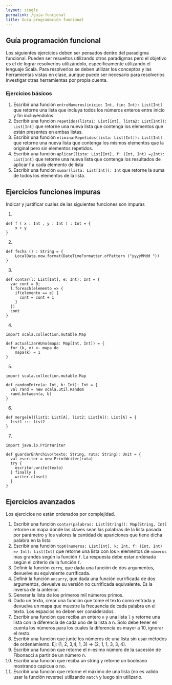 ```yaml
---
layout: single
permalink: /guia-funcional
title: Guía programación funcional
---
```


## Guía programación funcional

Los siguientes ejercicios deben ser pensados dentro del paradigma funcional. Pueden ser resueltos utilizando otros paradigmas pero el objetivo es el
de lograr resolverlos utilizándolo, específicamente utilizando el lenguaje Scala.
Para resolverlos se deben utilizar los conceptos y las herramientas vistas en clase, aunque puede ser necesario para resolverlos investigar otras herramientas por propia cuenta.

### Ejercicios básicos
1. Escribir una función `entreNumeros(inicio: Int, fin: Int): List[Int]` que
retorne una lista que incluya todos los números enteros entre inicio y
fin incluyéndolos.
2. Escribir una función `repetidos(lista1: List[Int], lista2: List[Int]): List[Int]`
que retorne una nueva lista que contenga los elementos que están presentes en ambas listas.
3. Escribir una función `eliminarRepetidos(lista: List[Int]): List[Int]` que
retorne una nueva lista que contenga los mismos elementos que la original pero sin elementos repetidos.
4. Escribir una función `aplicar(lista: List[Int], f: (Int, Int) =¿Int): List[Int]`
que retorne una nueva lista que contenga los resultados de aplicar f a
cada elemento de lista
5. Escribir una función `sumar(lista: List[Int]): Int` que retorne la suma de
todos los elementos de la lista.

## Ejercicios funciones impuras

Indicar y justificar cuales de las siguientes funciones son impuras

1.
  ```
  def f ( x : Int , y : Int ) : Int = {
      x + y
  }
  ```

2.
  ```
  def fecha () : String = {
      LocalDate.now.format(DateTimeFormatter.ofPattern ("yyyyMMdd "))
  }
  ```

3.
  ```
  def contar(l: List[Int], e: Int): Int = {
    var cont = 0;
    l.foreach(elemento => {
      if(elemento == e) {
        cont = cont + 1
      }
    })
    cont
  }
  ```

4.
  ```
  import scala.collection.mutable.Map

  def actualizarAUno(mapa: Map[Int, Int]) = {
    for (k, v) <- mapa do
      mapa(k) = 1
  }
  ```

5.
  ```
  import scala.collection.mutable.Map

  def randomEntre(a: Int, b: Int): Int = {
    val rand = new scala.util.Random
    rand.between(a, b)
  }
  ```

6.
  ```
  def merge[A](list1: List[A], list2: List[A]): List[A] = {
    list1 ::: list2
  }
  ```

7.
  ```
  import java.io.PrintWriter

  def guardarEnArchivo(texto: String, ruta: String): Unit = {
    val escritor = new PrintWriter(ruta)
    try {
      escritor.write(texto)
    } finally {
      writer.close()
    }
  }
  ```

## Ejercicios avanzados
Los ejercicios no están ordenados por complejidad.
1. Escribir una función `contar(palabras: List[String]): Map[String, Int]`
  retorne un mapa donde las claves sean las palabras de la lista pasada por parámetro y los valores la
  cantidad de apariciones que tiene dicha palabra en la lista
2. Escribir una función `topK(numeros: List[Int], k: Int, f: (Int, Int) => Int): List[Int]` que
   retorne una lista con los `k` elementos de `números` mas grandes según la función `f`.
   La respuesta debe estar ordenada según el criterio de la función `f`.
3. Definir la función `curry`, que dada una función de dos argumentos, devuelve su equivalente currificada.
4. Definir la función `uncurry`, que dada una función currificada de dos argumentos, devuelve su versión no currificada equivalente. Es la inversa de la anterior.
5. Generar la lista de los primeros mil números primos.
6. Dado un texto, crear una función que tome el texto como entrada y devuelva un mapa que muestre la frecuencia de cada palabra en el texto. Los espacios no deben ser considerados
7. Escribir una función que reciba un entero `n` y una lista `l` y retorne una lista con la diferencia de cada uno de la lista a n. Solo debe tener en cuenta los números para los cuales la diferencia es mayor a 10, ignorar el resto.
8.  Escribir una función que junte los números de una lista sin usar métodos de ordenamiento. Ej: (1, 2, 3,4, 1, 3) => (2, 1, 1, 3, 3, 4).
9. Escribir una función que retorne el n-esimo número de la sucesión de Fibonacci a partir de un número n.
10. Escribir una función que reciba un string y retorne un booleano mostrando capicua o no.
11. Escribir una función que retorne el máximo de una lista (no es valido usar la función reverse) utilizando `match` y luego sin utilizarlo.
